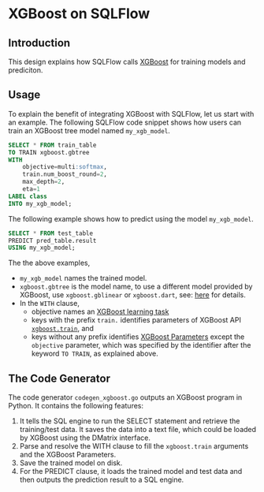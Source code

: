 # XGBoost on SQLFlow

## Introduction

This design explains how SQLFlow calls [XGBoost](https://xgboost.ai/) for training models and prediciton.

## Usage

To explain the benefit of integrating XGBoost with SQLFlow, let us start with an example.  The following SQLFlow code snippet shows how users can train an XGBoost tree model named `my_xgb_model`.

``` sql
SELECT * FROM train_table
TO TRAIN xgboost.gbtree
WITH
    objective=multi:softmax,
    train.num_boost_round=2,
    max_depth=2,
    eta=1
LABEL class
INTO my_xgb_model;
```

The following example shows how to predict using the model `my_xgb_model`.

``` sql
SELECT * FROM test_table
PREDICT pred_table.result
USING my_xgb_model;
```

The the above examples,
- `my_xgb_model` names the trained model.
- `xgboost.gbtree` is the model name, to use a different model provided by XGBoost, use `xgboost.gblinear` or `xgboost.dart`, see: [here](https://xgboost.readthedocs.io/en/latest/parameter.html#general-parameters) for details.
- In the `WITH` clause,
  - objective names an [XGBoost learning task](https://xgboost.readthedocs.io/en/latest/parameter.html#learning-task-parameters)
  - keys with the prefix `train.` identifies parameters of XGBoost API [`xgboost.train`](https://xgboost.readthedocs.io/en/latest/python/python_api.html#xgboost.train), and
  - keys without any prefix identifies [XGBoost Parameters](https://xgboost.readthedocs.io/en/latest/parameter.html) except the `objective` parameter, which was specified by the identifier after the keyword `TO TRAIN`, as explained above.

## The Code Generator

The code generator `codegen_xgboost.go` outputs an XGBoost program in Python. It contains the following features:
1. It tells the SQL engine to run the SELECT statement and retrieve the training/test data. It saves the data into a text file, which could be loaded by XGBoost using the DMatrix interface.
1. Parse and resolve the WITH clause to fill the `xgboost.train` arguments and the XGBoost Parameters.
1. Save the trained model on disk.
1. For the PREDICT clause, it loads the trained model and test data and then outputs the prediction result to a SQL engine.
